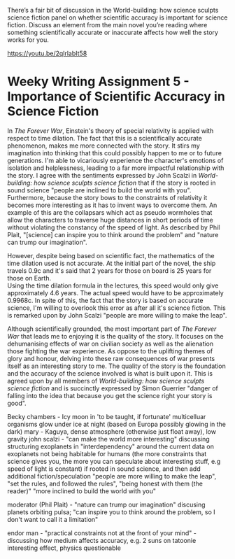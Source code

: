 There’s a fair bit of discussion in the World-building: how science sculpts science fiction panel 
on whether scientific accuracy is important for science fiction. 
Discuss an element from the main novel you’re reading where something 
scientifically accurate or inaccurate affects how well the story works for you.

https://youtu.be/2qlrlabIt58

# Weeky Writing Assignment 5 - Importance of Scientific Accuracy in Science Fiction 
In *The Forever War*, Einstein's theory of special relativity is applied with respect to time dilation. 
The fact that this is a scientifically accurate phenomenon, makes me more connected with the story.
It stirs my imagination into thinking that this could possibly happen to me or to future generations.
I'm able to vicariously experience the character's emotions of isolation and helplessness, leading to a far more impactful relationship with the story. 
I agree with the sentiments expressed by John Scalzi in *World-building: how science sculpts science fiction* that if the story is rooted in sound science "people are inclined to build the world with you".
Furthermore, because the story bows to the constraints of relativity it becomes more interesting as it has to invent ways to overcome them.
An example of this are the collapsars which act as pseudo wormholes that allow the characters to traverse huge distances in short periods of time without violating the constancy of the speed of light.
As described by Phil Plait, "[science] can inspire you to think around the problem" and "nature can trump our imagination".

However, despite being based on scientific fact, the mathematics of the time dilation used is not accurate.
At the initial part of the novel, the ship travels 0.9c and it's said that 2 years for those on board is 25 years for those on Earth.  
Using the time dilation formula in the lectures, this speed would only give approximately 4.6 years. The actual speed would have to be approximately 0.9968c.
In spite of this, the fact that the story is based on accurate science, I'm willing to overlook this error as after all it's science fiction.
This is remarked upon by John Scalzi "people are more willing to make the leap".

Although scientifically grounded, the most important part of *The Forever War* that leads me to enjoying it is the quality of the story.
It focuses on the dehumanising effects of war on civilian society as well as the alienation those fighting the war experience.
As oppose to the uplifting themes of glory and honour, delving into these raw consequences of war presents itself as an interesting story to me.
The quality of the story is the foundation and the accuracy of the science involved is what is built upon it.
This is agreed upon by all members of *World-building: how science sculpts science fiction* and is succinctly expressed by Simon Guerrier "danger of falling into the idea that because you get the science right your story is good".


Becky chambers - Icy moon in 'to be taught, if fortunate' multicelluar organisms glow under ice at night (based on Europa possibly glowing in the dark)
mary - Kaguya, dense atmosphere (otherwise just float away), low gravity
john scalzi - "can make the world more interesting" discussing structuring exoplanets in "interdependency" around the current data on exoplanets not being habitable for humans 
(the more constraints that science gives you, the more you can speculate about interesting stuff, e.g speed of light is constant) 
if rooted in sound science, and then add additional fiction/speculation "people are more willing to make the leap", "set the rules, and followed the rules", "being honest with them (the reader)"
"more inclined to build the world with you"

moderator (Phil Plait) - "nature can trump our imagination" discusing planets orbiting pulsa; "can inspire you to think around the problem, so I don't want to call it a limitation"

endor man - "practical constraints not at the front of your mind" - discussing how medium affects accuracy, e.g. 2 suns on tatoonie interesting effect, physics questionable
